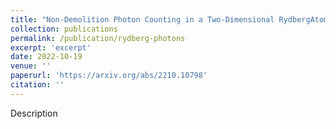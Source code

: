 ```yaml
---
title: "Non-Demolition Photon Counting in a Two-Dimensional RydbergAtom Array"
collection: publications
permalink: /publication/rydberg-photons
excerpt: 'excerpt'
date: 2022-10-19
venue: ''
paperurl: 'https://arxiv.org/abs/2210.10798'
citation: ''
---
```

Description

<!-- [Download paper here](http://academicpages.github.io/files/paper3.pdf)
 -->
<!-- Recommended citation: Your Name, You. (2015). "Paper Title Number 3." <i>Journal 1</i>. 1(3). -->
